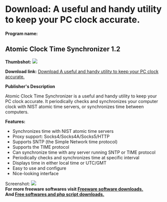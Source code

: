 # Download: A useful and handy utility to keep your PC clock accurate.

**Program name:**

## Atomic Clock Time Synchronizer 1.2

  
**Thumbshot:** ![](http://www.freewarefiles.com/screenshot/fl-acts_md.gif)   
  
**Download link:** [Download A useful and handy utility to keep your PC clock accurate.](http://freesoftwares.boysofts.com/Atomic-Clock-Time-Synchronizer_program_23473.html)  
  


**Publisher's Description**  
  


Atomic Clock Time Synchronizer is a useful and handy utility to keep your PC clock accurate. It periodically checks and synchronizes your computer clock with NIST atomic time servers, or synchronizes time between computers. 

**Features:**

  * Synchronizes time with NIST atomic time servers 
  * Proxy support: Socks4/Socks4A/Socks5/HTTP 
  * Supports SNTP (the Simple Network time protocol) 
  * Supports the TIME protocol 
  * Can synchronize time with any server running SNTP or TIME protocol 
  * Periodically checks and synchronizes time at specific interval 
  * Displays time in either local time or UTC/GMT 
  * Easy to use and configure 
  * Nice-looking interface 

  
  
Screenshot: ![](http://www.freewarefiles.com/screenshot/fl-acts.gif)   
**For more freeware softwares visit [Freeware software downloads.](http://freesoftwares.boysofts.com/)**   
**And [Free softwares and php script downloads.](http://www.boysofts.com/)**
